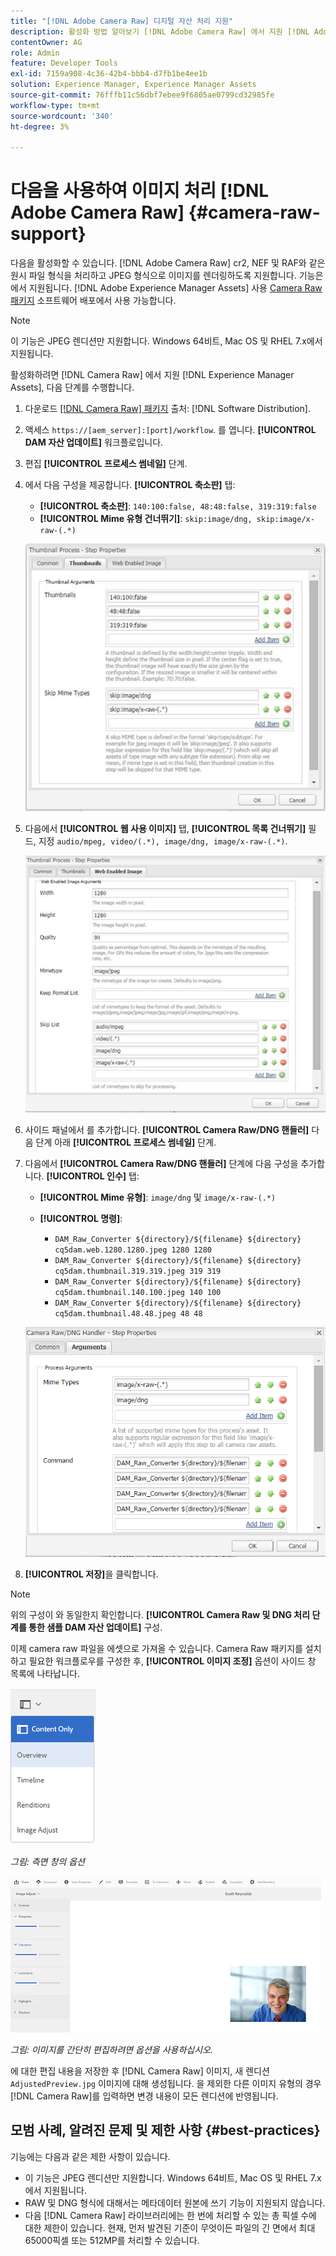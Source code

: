 ```yaml
---
title: "[!DNL Adobe Camera Raw] 디지털 자산 처리 지원"
description: 활성화 방법 알아보기 [!DNL Adobe Camera Raw] 에서 지원 [!DNL Adobe Experience Manager Assets]
contentOwner: AG
role: Admin
feature: Developer Tools
exl-id: 7159a908-4c36-42b4-bbb4-d7fb1be4ee1b
solution: Experience Manager, Experience Manager Assets
source-git-commit: 76fffb11c56dbf7ebee9f6805ae0799cd32985fe
workflow-type: tm+mt
source-wordcount: '340'
ht-degree: 3%

---
```


# 다음을 사용하여 이미지 처리 [!DNL Adobe Camera Raw] {#camera-raw-support}

다음을 활성화할 수 있습니다. [!DNL Adobe Camera Raw] cr2, NEF 및 RAF와 같은 원시 파일 형식을 처리하고 JPEG 형식으로 이미지를 렌더링하도록 지원합니다. 기능은에서 지원됩니다. [!DNL Adobe Experience Manager Assets] 사용 [Camera Raw 패키지](https://experience.adobe.com/#/downloads/content/software-distribution/en/aem.html?package=/content/software-distribution/en/details.html/content/dam/aem/public/adobe/packages/aem630/product/assets/aem-assets-cameraraw-pkg) 소프트웨어 배포에서 사용 가능합니다.

>[!NOTE]
>
>이 기능은 JPEG 렌디션만 지원합니다. Windows 64비트, Mac OS 및 RHEL 7.x에서 지원됩니다.

활성화하려면 [!DNL Camera Raw] 에서 지원 [!DNL Experience Manager Assets], 다음 단계를 수행합니다.

1. 다운로드 [[!DNL Camera Raw] 패키지](https://experience.adobe.com/#/downloads/content/software-distribution/en/aem.html?package=/content/software-distribution/en/details.html/content/dam/aem/public/adobe/packages/cq650/product/assets/aem-assets-cameraraw-pkg-1.4.8.zip) 출처: [!DNL Software Distribution].
1. 액세스 `https://[aem_server]:[port]/workflow`. 를 엽니다. **[!UICONTROL DAM 자산 업데이트]** 워크플로입니다.
1. 편집 **[!UICONTROL 프로세스 썸네일]** 단계.
1. 에서 다음 구성을 제공합니다. **[!UICONTROL 축소판]** 탭:

   * **[!UICONTROL 축소판]**: `140:100:false, 48:48:false, 319:319:false`
   * **[!UICONTROL Mime 유형 건너뛰기]**: `skip:image/dng, skip:image/x-raw-(.*)`

   ![chlimage_1-128](assets/chlimage_1-334.png)

1. 다음에서 **[!UICONTROL 웹 사용 이미지]** 탭, **[!UICONTROL 목록 건너뛰기]** 필드, 지정 `audio/mpeg, video/(.*), image/dng, image/x-raw-(.*)`.

   ![chlimage_1-129](assets/chlimage_1-335.png)

1. 사이드 패널에서 를 추가합니다. **[!UICONTROL Camera Raw/DNG 핸들러]** 다음 단계 아래 **[!UICONTROL 프로세스 썸네일]** 단계.
1. 다음에서 **[!UICONTROL Camera Raw/DNG 핸들러]** 단계에 다음 구성을 추가합니다. **[!UICONTROL 인수]** 탭:

   * **[!UICONTROL Mime 유형]**: `image/dng` 및 `image/x-raw-(.*)`
   * **[!UICONTROL 명령]**:

      * `DAM_Raw_Converter ${directory}/${filename} ${directory} cq5dam.web.1280.1280.jpeg 1280 1280`
      * `DAM_Raw_Converter ${directory}/${filename} ${directory} cq5dam.thumbnail.319.319.jpeg 319 319`
      * `DAM_Raw_Converter ${directory}/${filename} ${directory} cq5dam.thumbnail.140.100.jpeg 140 100`
      * `DAM_Raw_Converter ${directory}/${filename} ${directory} cq5dam.thumbnail.48.48.jpeg 48 48`

   ![chlimage_1-130](assets/chlimage_1-336.png)

1. **[!UICONTROL 저장]**&#x200B;을 클릭합니다.

>[!NOTE]
>
>위의 구성이 와 동일한지 확인합니다. **[!UICONTROL Camera Raw 및 DNG 처리 단계를 통한 샘플 DAM 자산 업데이트]** 구성.

이제 camera raw 파일을 에셋으로 가져올 수 있습니다. Camera Raw 패키지를 설치하고 필요한 워크플로우를 구성한 후, **[!UICONTROL 이미지 조정]** 옵션이 사이드 창 목록에 나타납니다.

![chlimage_1-131](assets/chlimage_1-337.png)

*그림: 측면 창의 옵션*

![chlimage_1-132](assets/chlimage_1-338.png)

*그림: 이미지를 간단히 편집하려면 옵션을 사용하십시오.*

에 대한 편집 내용을 저장한 후 [!DNL Camera Raw] 이미지, 새 렌디션 `AdjustedPreview.jpg` 이미지에 대해 생성됩니다. 을 제외한 다른 이미지 유형의 경우 [!DNL Camera Raw]를 입력하면 변경 내용이 모든 렌디션에 반영됩니다.

## 모범 사례, 알려진 문제 및 제한 사항 {#best-practices}

기능에는 다음과 같은 제한 사항이 있습니다.

* 이 기능은 JPEG 렌디션만 지원합니다. Windows 64비트, Mac OS 및 RHEL 7.x에서 지원됩니다.
* RAW 및 DNG 형식에 대해서는 메타데이터 원본에 쓰기 기능이 지원되지 않습니다.
* 다음 [!DNL Camera Raw] 라이브러리에는 한 번에 처리할 수 있는 총 픽셀 수에 대한 제한이 있습니다. 현재, 먼저 발견된 기준이 무엇이든 파일의 긴 면에서 최대 65000픽셀 또는 512MP를 처리할 수 있습니다.
